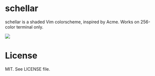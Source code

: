 # schellar

schellar is a shaded Vim colorscheme, inspired by Acme. Works on 256-color terminal only.

![](http://i.imgur.com/RZurafH.png)

# License

MIT. See LICENSE file.
